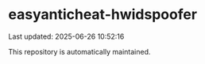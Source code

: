 # easyanticheat-hwidspoofer

Last updated: 2025-06-26 10:52:16

This repository is automatically maintained.
